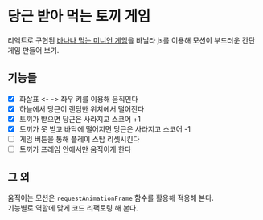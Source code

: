 # 당근 받아 먹는 토끼 게임

리액트로 구현된 [바나나 먹는 미니언 게임](https://fe-developers.kakaoent.com/2022/220830-simple-canvas-game/)을 바닐라 js를 이용해 모션이 부드러운 간단 게임 만들어 보기.

## 기능들

- [x] 화살표 <- -> 좌우 키를 이용해 움직인다
- [x] 하늘에서 당근이 랜덤한 위치에서 떨어진다
- [x] 토끼가 받으면 당근은 사라지고 스코어 +1
- [x] 토끼가 못 받고 바닥에 떨어지면 당근은 사라지고 스코어 -1
- [ ] 게임 버튼을 통해 플레이 스탑 리셋시킨다
- [ ] 토끼가 프레임 안에서만 움직이게 한다

## 그 외

움직이는 모션은 `requestAnimationFrame` 함수를 활용해 적용해 본다.  
기능별로 역할에 맞게 코드 리팩토링 해 본다.
